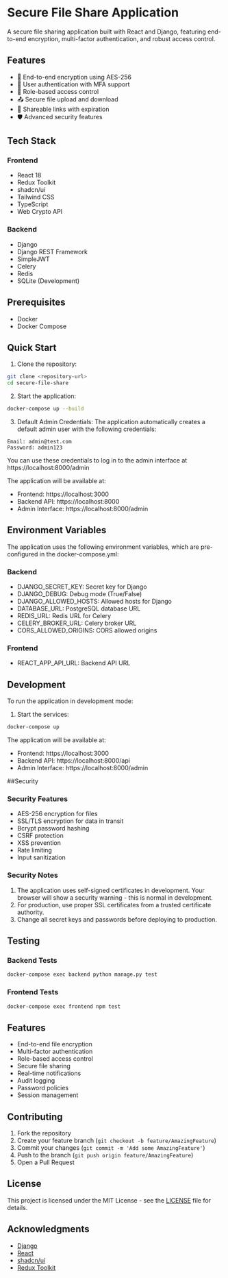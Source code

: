 # Secure File Share Application

A secure file sharing application built with React and Django, featuring end-to-end encryption, multi-factor authentication, and robust access control.

## Features

- 🔐 End-to-end encryption using AES-256
- 👥 User authentication with MFA support
- 🔑 Role-based access control
- 📤 Secure file upload and download
- 🔗 Shareable links with expiration
- 🛡️ Advanced security features

## Tech Stack

### Frontend
- React 18
- Redux Toolkit
- shadcn/ui
- Tailwind CSS
- TypeScript
- Web Crypto API

### Backend
- Django
- Django REST Framework
- SimpleJWT
- Celery
- Redis
- SQLite (Development)

## Prerequisites

- Docker
- Docker Compose

## Quick Start

1. Clone the repository:
```bash
git clone <repository-url>
cd secure-file-share
```

2. Start the application:
```bash
docker-compose up --build
```

3. Default Admin Credentials:
The application automatically creates a default admin user with the following credentials:
```
Email: admin@test.com
Password: admin123
```
You can use these credentials to log in to the admin interface at https://localhost:8000/admin



The application will be available at:
- Frontend: https://localhost:3000
- Backend API: https://localhost:8000
- Admin Interface: https://localhost:8000/admin

## Environment Variables

The application uses the following environment variables, which are pre-configured in the docker-compose.yml:

### Backend
- DJANGO_SECRET_KEY: Secret key for Django
- DJANGO_DEBUG: Debug mode (True/False)
- DJANGO_ALLOWED_HOSTS: Allowed hosts for Django
- DATABASE_URL: PostgreSQL database URL
- REDIS_URL: Redis URL for Celery
- CELERY_BROKER_URL: Celery broker URL
- CORS_ALLOWED_ORIGINS: CORS allowed origins


### Frontend
- REACT_APP_API_URL: Backend API URL

## Development

To run the application in development mode:

1. Start the services:
```bash
docker-compose up
```

The application will be available at:
- Frontend: https://localhost:3000
- Backend API: https://localhost:8000/api
- Admin Interface: https://localhost:8000/admin

##Security

### Security Features
- AES-256 encryption for files
- SSL/TLS encryption for data in transit
- Bcrypt password hashing
- CSRF protection
- XSS prevention
- Rate limiting
- Input sanitization

### Security Notes
1. The application uses self-signed certificates in development. Your browser will show a security warning - this is normal in development.
2. For production, use proper SSL certificates from a trusted certificate authority.
3. Change all secret keys and passwords before deploying to production.

## Testing

### Backend Tests
```bash
docker-compose exec backend python manage.py test
```

### Frontend Tests
```bash
docker-compose exec frontend npm test
```

## Features
- End-to-end file encryption
- Multi-factor authentication
- Role-based access control
- Secure file sharing
- Real-time notifications
- Audit logging
- Password policies
- Session management

## Contributing
1. Fork the repository
2. Create your feature branch (`git checkout -b feature/AmazingFeature`)
3. Commit your changes (`git commit -m 'Add some AmazingFeature'`)
4. Push to the branch (`git push origin feature/AmazingFeature`)
5. Open a Pull Request

## License
This project is licensed under the MIT License - see the [LICENSE](LICENSE) file for details.

## Acknowledgments
- [Django](https://www.djangoproject.com/)
- [React](https://reactjs.org/)
- [shadcn/ui](https://ui.shadcn.com/)
- [Redux Toolkit](https://redux-toolkit.js.org/) 